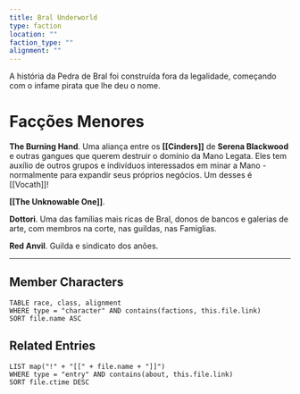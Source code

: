 ```yaml
---
title: Bral Underworld
type: faction
location: ""
faction_type: ""
alignment: ""
---
```

A história da Pedra de Bral foi construída fora da legalidade, começando com o infame pirata que lhe deu o nome. 


# Facções Menores

**The Burning Hand**. Uma aliança entre os **[[Cinders]]** de **Serena Blackwood** e outras gangues que querem destruir o domínio da Mano Legata. 
Eles tem auxílio de outros grupos e indivíduos interessados em minar a Mano - normalmente para expandir seus próprios negócios. Um desses é [[Vocath]]! 

**[[The Unknowable One]]**. 

**Dottori**. Uma das famílias mais ricas de Bral, donos de bancos e galerias de arte, com membros na corte, nas guildas, nas Famiglias. 

**Red Anvil**. Guilda e sindicato dos anões.


---

## Member Characters
```dataview
TABLE race, class, alignment
WHERE type = "character" AND contains(factions, this.file.link)
SORT file.name ASC
```

## Related Entries
```dataview
LIST map("!" + "[[" + file.name + "]]")
WHERE type = "entry" AND contains(about, this.file.link)
SORT file.ctime DESC
```
